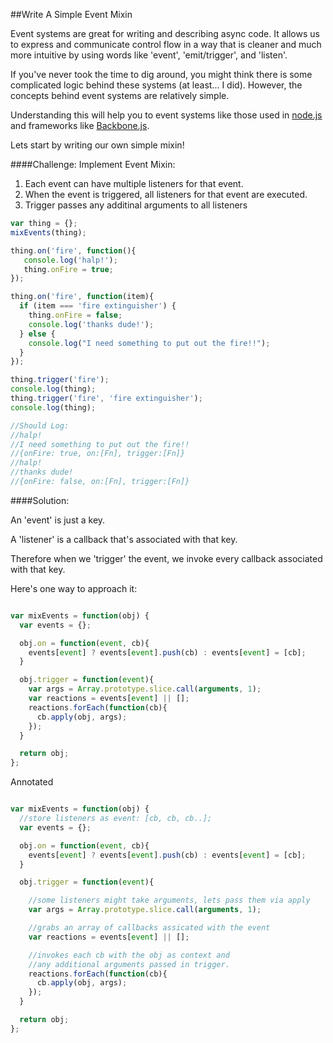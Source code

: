##Write A Simple Event Mixin

Event systems are great for writing and describing async code. It allows us to express and communicate control flow in a way that is cleaner and much more intuitive by using words like 'event', 'emit/trigger', and 'listen'.

If you've never took the time to dig around, you might think there is some complicated logic behind these systems (at least... I did). However, the concepts behind event systems are relatively simple.

Understanding this will help you to event systems like those used in [node.js](https://nodejs.org/api/events.html) and frameworks like [Backbone.js](http://backbonejs.org/).

Lets start by writing our own simple mixin!

####Challenge: Implement Event Mixin:
1. Each event can have multiple listeners for that event.
2. When the event is triggered, all listeners for that event are executed.
3. Trigger passes any additinal arguments to all listeners

```javascript
var thing = {};
mixEvents(thing);

thing.on('fire', function(){
   console.log('halp!');
   thing.onFire = true;
});

thing.on('fire', function(item){
  if (item === 'fire extinguisher') {
    thing.onFire = false; 
    console.log('thanks dude!');
  } else {
    console.log("I need something to put out the fire!!");
  }
});

thing.trigger('fire');
console.log(thing);
thing.trigger('fire', 'fire extinguisher');
console.log(thing);

//Should Log:
//halp!
//I need something to put out the fire!!
//{onFire: true, on:[Fn], trigger:[Fn]}
//halp!
//thanks dude!
//{onFire: false, on:[Fn], trigger:[Fn]}
```

####Solution:

An 'event' is just a key.

A 'listener' is a callback that's associated with that key.

Therefore when we 'trigger' the event, we invoke every callback associated with that key.

Here's one way to approach it:

```javascript 

var mixEvents = function(obj) {
  var events = {};

  obj.on = function(event, cb){
    events[event] ? events[event].push(cb) : events[event] = [cb];
  }

  obj.trigger = function(event){
    var args = Array.prototype.slice.call(arguments, 1);
    var reactions = events[event] || [];
    reactions.forEach(function(cb){
      cb.apply(obj, args);
    });
  }

  return obj;
};
```

Annotated

```javascript 

var mixEvents = function(obj) {
  //store listeners as event: [cb, cb, cb..];
  var events = {};

  obj.on = function(event, cb){
    events[event] ? events[event].push(cb) : events[event] = [cb];
  }

  obj.trigger = function(event){

    //some listeners might take arguments, lets pass them via apply
    var args = Array.prototype.slice.call(arguments, 1);

    //grabs an array of callbacks assicated with the event
    var reactions = events[event] || [];

    //invokes each cb with the obj as context and 
    //any additional arguments passed in trigger.
    reactions.forEach(function(cb){
      cb.apply(obj, args);
    });
  }

  return obj;
};

```